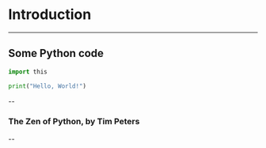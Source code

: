 # Introduction

---

## Some Python code

```python
import this

print("Hello, World!")
```

--

### The Zen of Python, by Tim Peters

<script type="py-editor" target="editor1">
import this
</script>
<code><div id="editor1" align="left" font size="small"></div></code>

--


<script type="py-ditor" target="editor" terminal worker>
print('hello world')
</script>
<div id="editor"></div> 

